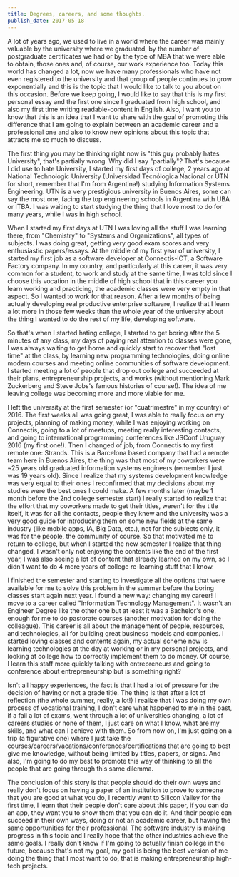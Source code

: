 ```yaml
---
title: Degrees, careers, and some thoughts.
publish_date: 2017-05-18
---
```


A lot of years ago, we used to live in a world where the career was mainly valuable by the university where we graduated, by the number of postgraduate certificates we had or by the type of MBA that we were able to obtain, those ones and, of course, our work experience too. Today this world has changed a lot, now we have many professionals who have not even registered to the university and that group of people continues to grow exponentially and this is the topic that I would like to talk to you about on this occasion.
Before we keep going, I would like to say that this is my first personal essay and the first one since I graduated from high school, and also my first time writing readable-content in English. Also, I want you to know that this is an idea that I want to share with the goal of promoting this difference that I am going to explain between an academic career and a professional one and also to know new opinions about this topic that attracts me so much to discuss.

The first thing you may be thinking right now is "this guy probably hates University", that's partially wrong. Why did I say "partially"? That's because I did use to hate University, I started my first days of college, 2 years ago at National Technologic University (Universidad Tecnólogica Nacional or UTN for short, remember that I'm from Argentina!) studying Information Systems Engineering. UTN is a very prestigious university in Buenos Aires, some can say the most one, facing the top engineering schools in Argentina with UBA or ITBA. I was waiting to start studying the thing that I love most to do for many years, while I was in high school.

When I started my first days at UTN I was loving all the stuff I was learning there, from "Chemistry" to "Systems and Organizations", all types of subjects. I was doing great, getting very good exam scores and very enthusiastic papers/essays. At the middle of my first year of university, I started my first job as a software developer at Connectis-ICT, a Software Factory company. In my country, and particularly at this career, it was very common for a student, to work and study at the same time, I was told since I choose this vocation in the middle of high school that in this career you learn working and practicing, the academic classes were very empty in that aspect. So I wanted to work for that reason. After a few months of being actually developing real productive enterprise software, I realize that I learn a lot more in those few weeks than the whole year of the university about the thing I wanted to do the rest of my life, developing software.

So that's when I started hating college, I started to get boring after the 5 minutes of any class, my days of paying real attention to classes were gone, I was always waiting to get home and quickly start to recover that "lost time" at the class, by learning new programming technologies, doing online modern courses and meeting online communities of software development. I started meeting a lot of people that drop out college and succeeded at their plans, entrepreneurship projects, and works (without mentioning Mark Zuckerberg and Steve Jobs's famous histories of course!). The idea of me leaving college was becoming more and more viable for me.

I left the university at the first semester (or "cuatrimestre" in my country) of 2016. The first weeks all was going great, I was able to really focus on my projects, planning of making money, while I was enjoying working on Connectis, going to a lot of meetups, meeting really interesting contacts, and going to international programming conferences like JSConf Uruguay 2016 (my first one!). Then I changed of job, from Connectis to my first remote one: Strands. This is a Barcelona based company that had a remote team here in Buenos Aires, the thing was that most of my coworkers were ~25 years old graduated information systems engineers (remember I just was 19 years old). Since I realize that my systems development knowledge was very equal to their ones I reconfirmed that my decisions about my studies were the best ones I could make.
A few months later (maybe 1 month before the 2nd college semester start) I really started to realize that the effort that my coworkers made to get their titles, weren't for the title itself, it was for all the contacts, people they knew and the university was a very good guide for introducing them on some new fields at the same industry (like mobile apps, IA, Big Data, etc.), not for the subjects only, it was for the people, the community of course. So that motivated me to return to college, but when I started the new semester I realize that thing changed, I wasn't only not enjoying the contents like the end of the first year, I was also seeing a lot of content that already learned on my own, so I didn't want to do 4 more years of college re-learning stuff that I know.

I finished the semester and starting to investigate all the options that were available for me to solve this problem in the summer before the boring classes start again next year. I found a new way: changing my career!
I move to a career called "Information Technology Management". It wasn't an Engineer Degree like the other one but at least it was a Bachelor's one, enough for me to do pastorate courses (another motivation for doing the colleague). This career is all about the management of people, resources, and technologies, all for building great business models and companies. I started loving classes and contents again, my actual scheme now is learning technologies at the day at working or in my personal projects, and looking at college how to correctly implement them to do money. Of course, I learn this staff more quickly talking with entrepreneurs and going to conference about entrepreneurship but is something right?

Isn't all happy experiences, the fact is that I had a lot of pressure for the decision of having or not a grade title. The thing is that after a lot of reflection (the whole summer, really, a lot!) I realize that I was doing my own process of vocational training, I don't care what happened to me in the past, if a fail a lot of exams, went through a lot of universities changing, a lot of careers studies or none of them, I just care on what I know, what are my skills, and what can I achieve with them. So from now on, I'm just going on a trip (a figurative one) where I just take the courses/careers/vacations/conferences/certifications that are going to best give me knowledge, without being limited by titles, papers, or signs. And also, I'm going to do my best to promote this way of thinking to all the people that are going through this same dilemma.

The conclusion of this story is that people should do their own ways and really don't focus on having a paper of an institution to prove to someone that you are good at what you do, I recently went to Silicon Valley for the first time, I learn that their people don't care about this paper, if you can do an app, they want you to show them that you can do it. And their people can succeed in their own ways, doing or not an academic career, but having the same opportunities for their professional. The software industry is making progress in this topic and I really hope that the other industries achieve the same goals. I really don't know if I'm going to actually finish college in the future, because that's not my goal, my goal is being the best version of me doing the thing that I most want to do, that is making entrepreneurship high-tech projects.
